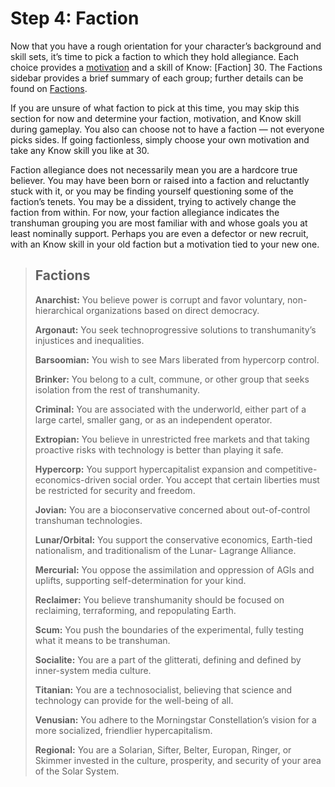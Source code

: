 # Step 4: Faction

Now that you have a rough orientation for your character’s background and skill sets, it’s time to pick a faction to which they hold allegiance. Each choice provides a [motivation](16-step-13-motivations.md) and a skill of Know: \[Faction\] 30. The Factions sidebar provides a brief summary of each group; further details can be found on [Factions](../10/00-factions.md).

If you are unsure of what faction to pick at this time, you may skip this section for now and determine your faction, motivation, and Know skill during gameplay. You also can choose not to have a faction — not everyone picks sides. If going factionless, simply choose your own motivation and take any Know skill you like at 30.

Faction allegiance does not necessarily mean you are a hardcore true believer. You may have been born or raised into a faction and reluctantly stuck with it, or you may be finding yourself questioning some of the faction’s tenets. You may be a dissident, trying to actively change the faction from within. For now, your faction allegiance indicates the transhuman grouping you are most familiar with and whose goals you at least nominally support. Perhaps you are even a defector or new recruit, with an Know skill in your old faction but a motivation tied to your new one.

<blockquote>

## Factions

<!--order-->
**Anarchist:** You believe power is corrupt and favor voluntary, non-hierarchical organizations based on direct democracy.

**Argonaut:** You seek technoprogressive solutions to transhumanity’s injustices and inequalities.

**Barsoomian:** You wish to see Mars liberated from hypercorp control.

**Brinker:** You belong to a cult, commune, or other group that seeks isolation from the rest of transhumanity.

**Criminal:** You are associated with the underworld, either part of a large cartel, smaller gang, or as an independent operator.

**Extropian:** You believe in unrestricted free markets and that taking proactive risks with technology is better than playing it safe.

**Hypercorp:** You support hypercapitalist expansion and competitive- economics-driven social order. You accept that certain liberties must be restricted for security and freedom.

**Jovian:** You are a bioconservative concerned about out-of-control transhuman technologies.

**Lunar/Orbital:** You support the conservative economics, Earth-tied nationalism, and traditionalism of the Lunar- Lagrange Alliance.

**Mercurial:** You oppose the assimilation and oppression of AGIs and uplifts, supporting self-determination for your kind.

**Reclaimer:** You believe transhumanity should be focused on reclaiming, terraforming, and repopulating Earth.

**Scum:** You push the boundaries of the experimental, fully testing what it means to be transhuman.

**Socialite:** You are a part of the glitterati, defining and defined by inner-system media culture.

**Titanian:** You are a technosocialist, believing that science and technology can provide for the well-being of all.

**Venusian:** You adhere to the Morningstar Constellation’s vision for a more socialized, friendlier hypercapitalism.

<!--order-end-->

**Regional:** You are a Solarian, Sifter, Belter, Europan, Ringer, or Skimmer invested in the culture, prosperity, and security of your area of the Solar System.

</blockquote>
